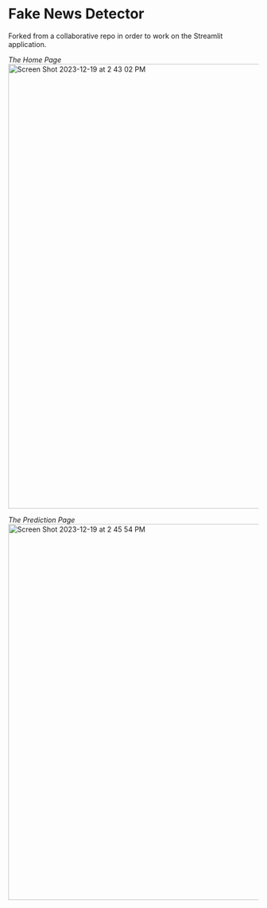 # Fake News Detector

Forked from a collaborative repo in order to work on the Streamlit application.

*The Home Page*
<img width="894" alt="Screen Shot 2023-12-19 at 2 43 02 PM" src="https://github.com/mariadryden/fake_news_detector_m/assets/147217308/e41a3947-d24d-460a-8374-111092c67449">

*The Prediction Page*
<img width="756" alt="Screen Shot 2023-12-19 at 2 45 54 PM" src="https://github.com/mariadryden/fake_news_detector_m/assets/147217308/c7dd4bfc-5af1-4a0a-b5fe-6d7c8cc652de">
